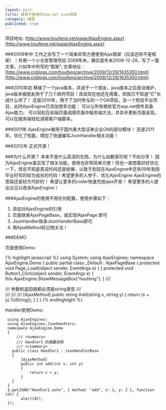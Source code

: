 ```yaml
---
layout: post
title: 最易于使用的asp.net ajax框架
category: 编程
published: true
---
```


项目地址: [http://www.houfeng.net/page/AjaxEngine.aspx](http://www.houfeng.net/page/AjaxEngine.aspx)

###2009年中
工作之余写了一个简单非常方便使用Ajax框架（应该还称不是框架）！并用一个小仓库管理项目 
2009年末，确实是年末2009-12-29，写了一篇文章，介如年中所写的“框架”;
文章地址：[http://www.cnblogs.com/houfeng/archive/2009/12/29/1635350.html](http://www.cnblogs.com/houfeng/archive/2009/12/29/1635350.html)
 

###2010年初
移植了一个java版本，并送于一个朋友，java版本之后我没维护，java版本被朋友用于了几个政府项目！具说现在他还在用着，但我已不知道“它”长成什么样了！ 
还是2010年，用于了当时参与的一个OA项目，及一个短信平台项目，此时AjaxEngine已添加很多功能：
可以让所有微软官方asp.net控件具备Ajax能力。
可以轻松在前端页面调用页面中服务端方法，并异步更新页面呈现。
可以在服务端轻松调用客户端脚本。
 
###2011年
AjaxEngine被用于国内某大型证券企业OA的部分模块！
还是2011年，优化了性能，增加了快速编写JsonHandler相关功能！
 
###2012年
正式开源！

###为什么开源？
本来不是什么高深的东西，为什么如数家珍呢？不如分享！
因为AjaxEngine虽实现了相关功能，使用也非常简单方便！但也一直想着好好优化一下，但总不知是真没时间还是偷懒，以致于到现在AjaxEngine中还有09年我刚毕业时写的较为拙劣的代码！希望更多的人参于，优化AjaxEngine
AjaxEngine的思路还是较为巧妙的！
希望让更多的coder快速完成ajax开发！
希望更多的人提出议见以改进AjaxEngine！
 
###AjaxEngine的使用不用任何配置，使用步骤如下：
1. 添加对AjaxEngine的引用
2. 页面继承AjaxPageBase，或实现IAjaxPage 即可
3. JsonHandler继承JsonHandlerBase即可
4. 用AjaxMethod标记相关法！
 
###DEMO

页面使用Demo:

{% highlight javascript %}
 	using System;
 	using AjaxEngines;
 	namespace AjaxEngine.Demo
 	{
     	public partial class _Default : AjaxPageBase
     	{
         	protected void Page_Load(object sender, EventArgs e)
         	{
         	}
         	protected void Button1_Click(object sender, EventArgs e)
         	{
             	this.AjaxEngine.ShowMessageBox("houfeng");
         	}
         	/// <summary>
         	/// 参数和返回值都必须是string类型
         	/// </summary>
         	/// <param name="x"></param>
         	/// <param name="y"></param>
         	/// <returns></returns>
         	[AjaxMethod]
         	public string  Add(string x, string y)
         	{
             	return (x + y).ToString();
         	}
     	}
 	}
{% endhighlight %}
 
Handler使用Demo:

     using AjaxEngines;
     using AjaxEngines.JsonHandlers;
     namespace AjaxEngine.Demo
     {
         /// <summary>
         /// Handler1 的摘要说明
         /// </summary>
       public class Handler1 : JsonHandlerBase
       {
           [AjaxMethod]
           public int add(int x, int y)
           {
               return x + y;
           }
       }
     }
     $.getJSON("Handler1.ashx", { method: "add", x: 1, y: 2 }, function (dt) {
           alert(dt);
     });